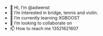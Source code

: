 - 👋 Hi, I’m @adwenst
- 👀 I’m interested in bridge, tennis and violin.
- 🌱 I’m currently learning XGBOOST
- 💞️ I’m looking to collaborate on 
- 📫 How to reach me 13521621607

<!---
adwenst/adwenst is a ✨ special ✨ repository because its `README.md` (this file) appears on your GitHub profile.
You can click the Preview link to take a look at your changes.
--->
